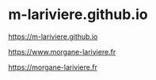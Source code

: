 # m-lariviere.github.io

https://m-lariviere.github.io

https://www.morgane-lariviere.fr

https://morgane-lariviere.fr
